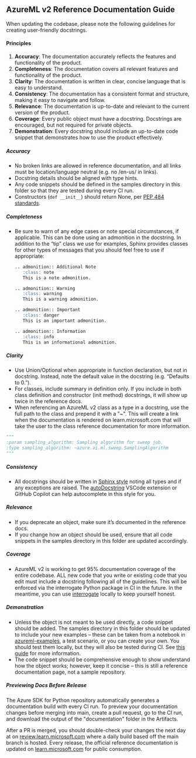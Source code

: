 ## **AzureML v2 Reference Documentation Guide**

When updating the codebase, please note the following guidelines for creating user-friendly docstrings.
 
#### Principles 

1. **Accuracy**: The documentation accurately reflects the features and functionality of the product.
2. **Completeness**: The documentation covers all relevant features and functionality of the product.
3. **Clarity**: The documentation is written in clear, concise language that is easy to understand.  
4. **Consistency**: The documentation has a consistent format and structure, making it easy to navigate and follow.  
5. **Relevance**: The documentation is up-to-date and relevant to the current version of the product. 
6. **Coverage**: Every public object must have a docstring. Docstrings are encouraged, but not required for private objects. 
7. **Demonstration**: Every docstring should include an up-to-date code snippet that demonstrates how to use the product effectively. 


##### Accuracy 

- No broken links are allowed in reference documentation, and all links must be location/language neutral (e.g. no /en-us/ in links).
- Docstring details should be aligned with type hints.
- Any code snippets should be defined in the samples directory in this folder so that they are tested during every CI run.
- Constructors (`def __init__`) should return None, per [PEP 484 standards](https://peps.python.org/pep-0484/#the-meaning-of-annotations).

 
##### Completeness 

- Be sure to warn of any edge cases or note special circumstances, if applicable. This can be done using an admonition in the docstring. In addition to the “tip” class we use for examples, Sphinx provides classes for other types of messages that you should feel free to use if appropriate: 

    ```markdown
    .. admonition:: Additional Note 
       :class: note 
       This is a note admonition. 
    
    .. admonition:: Warning 
       :class: warning 
       This is a warning admonition. 
    
    .. admonition:: Important 
       :class: danger 
       This is an important admonition. 
    
    .. admonition:: Information 
       :class: info 
       This is an informational admonition. 
    ```
 

##### Clarity 

 - Use Union/Optional when appropriate in function declaration, but not in docstring. Instead, note the default value in the docstring (e.g. “Defaults to 0.”).
 - For classes, include summary in definition only. If you include in both class definition and constructor (init method) docstrings, it will show up twice in the reference docs.
 - When referencing an AzureML v2 class as a type in a docstring, use the full path to the class and prepend it with a "~". This will create a link when the documentation is rendered on learn.microsoft.com that will take the user to the class reference documentation for more information.

```python
"""
:param sampling_algorithm: Sampling algorithm for sweep job.
:type sampling_algorithm: ~azure.ai.ml.sweep.SamplingAlgorithm
"""
```

 
##### Consistency 

 - All docstrings should be written in [Sphinx style](https://sphinx-rtd-tutorial.readthedocs.io/en/latest/docstrings.html#the-sphinx-docstring-format) noting all types and if any exceptions are raised. The [autoDocstring](https://marketplace.visualstudio.com/items?itemName=njpwerner.autodocstring) VSCode extension or GitHub Copilot can help autocomplete in this style for you. 

 

##### Relevance

- If you deprecate an object, make sure it’s documented in the reference docs. 
- If you change how an object should be used, ensure that all code snippets in the samples directory in this folder are updated accordingly.

 

##### Coverage 

- AzureML v2 is working to get 95% documentation coverage of the entire codebase. ALL new code that you write or existing code that you edit must include a docstring following all of the guidelines. This will be enforced via the interrogate Python package in CI in the future. In the meantime, you can use [interrogate](https://interrogate.readthedocs.io/en/latest/) locally to keep yourself honest. 

 

##### Demonstration 

- Unless the object is not meant to be used directly, a code snippet should be added. The samples directory in this folder should be updated to include your new examples – these can be taken from a notebook in [azureml-examples](https://github.com/Azure/azureml-examples), a test scenario, or you can create your own. You should test them locally, but they will also be tested during CI. See [this guide](https://github.com/Azure/azure-sdk-for-python/blob/main/doc/dev/sample_guide.md) for more information. 
- The code snippet should be comprehensive enough to show understand how the object works; however, keep it concise – this is still a reference documentation page, not a sample repository. 


##### Previewing Docs Before Release
The Azure SDK for Python repository automatically generates a documentation build with every CI run. To preview your documentation changes before merging into main, create a pull request, go to the CI run, and download the output of the "documentation" folder in the Artifacts.

After a PR is merged, you should double-check your changes the next day at on [review.learn.microsoft.com](https://review.learn.microsoft.com/python/api/azure-ai-ml/azure.ai.ml) where a daily build based off the main branch is hosted. Every release, the official reference documentation is updated on [learn.microsoft.com](https://learn.microsoft.com/python/api/azure-ai-ml/azure.ai.ml) for public consumption.
